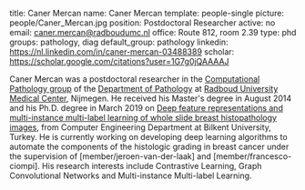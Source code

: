 title: Caner Mercan
name: Caner Mercan
template: people-single
picture: people/Caner_Mercan.jpg
position: Postdoctoral Researcher
active: no
email: caner.mercan@radboudumc.nl
office: Route 812, room 2.39
type: phd
groups: pathology, diag
default_group: pathology
linkedin: https://nl.linkedin.com/in/caner-mercan-03488389
scholar: https://scholar.google.com/citations?user=1G7g0jQAAAAJ

Caner Mercan was a postdoctoral researcher in the [Computational Pathology group](https://www.computationalpathologygroup.eu/) of the [Department of Pathology](https://www.radboudumc.nl/en/research/departments/pathology) at [Radboud University Medical Center](https://www.radboudumc.nl/research), Nijmegen. He received his Master's degree in August 2014 and his Ph.D. degree in March 2019 on [Deep feature representations and multi-instance multi-label learning of whole slide breast histopathology images](http://repository.bilkent.edu.tr/handle/11693/50669), from Computer Engineering Department at Bilkent University, Turkey. 
He is currently working on developing deep learning algorithms to automate the components of the histologic grading in breast cancer under the supervision of [member/jeroen-van-der-laak] and [member/francesco-ciompi]. His research interests include Contrastive Learning, Graph Convolutional Networks and Multi-instance Multi-label Learning.
